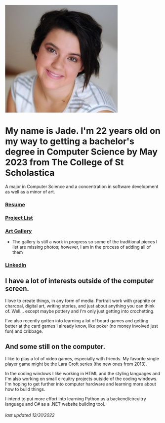 ![](pfp.JPG)

# My name is Jade. I'm 22 years old on my way to getting a bachelor's degree in Computer Science by May 2023 from The College of St Scholastica
A major in Computer Science and a concentration in software development as well as a minor of art.

### [Resume](https://docs.google.com/document/d/1JCJcp2bGHKMuNlelk9N0cZ2BCtkkqdsyaiWxkWBBWd4/edit?usp=sharing)

### [Project List](https://jmorrison11.github.io/projects)

### [Art Gallery](https://jmorrison11.github.io/gallery)
- The gallery is still a work in progress so some of the traditional pieces I list are missing photos; however, I am in the process of adding all of them

### [LinkedIn](https://www.linkedin.com/feed/)

## I have a lot of interests outside of the computer screen.
I love to create things, in any form of media. Portrait work with graphite or charcoal, digital art, writing stories, and just about anything you can think of. Well... except maybe pottery and I'm only just getting into crochetting. 

<!-- I do have one pet, it's a cat that I call Chiich or Chiichers (I know the name is weird spelled out but it fits her). She's a domestic longhair barnyard cat that's not even a year old yet and I absolutely adore her. I've put a lot of effort into socializing her with other pets (still working on dogs) and people as well as handled her so she's very well behaved and even enjoys being picked up and held. -->

I've also recently gotten into learning a lot of board games and getting better at the card games I already know, like poker (no money involved just fun) and cribbage. 

## And some still on the computer.
I like to play a lot of video games, especially with friends. My favorite single player game might be the Lara Croft series (the new ones from 2013). 

In the coding windows I like working in HTML and the styling languages and I'm also working on small circuitry projects outside of the coding windows. I'm hoping to get further into computer hardware and learning more about how to build things.

I intend to put more effort into learning Python as a backend/circuitry language and C# as a .NET website building tool.

###### last updated 12/31/2022
